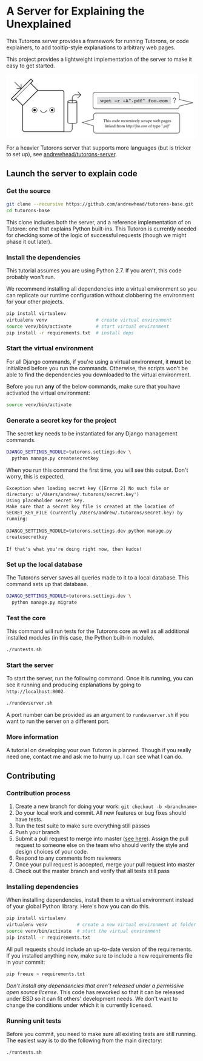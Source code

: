 # A Server for Explaining the Unexplained

This Tutorons server provides a framework for running
Tutorons, or code explainers, to add tooltip-style
explanations to arbitrary web pages.

This project provides a lightweight implementation of
the server to make it easy to get started.

<img src="docs/logo.png" width="600px"/>

For a heavier Tutorons server that supports more languages
(but is tricker to set up), see
[andrewhead/tutorons-server](https://github.com/andrewhead/tutorons-server).

## Launch the server to explain code

### Get the source

```bash
git clone --recursive https://github.com/andrewhead/tutorons-base.git
cd tutorons-base
```

This clone includes both the server, and a reference
implementation of on Tutoron: one that explains Python
built-ins.  This Tutoron is currently needed for checking
some of the logic of successful requests (though we might
phase it out later).

### Install the dependencies

This tutorial assumes you are using Python 2.7.  If you
aren't, this code probably won't run.

We recommend installing all dependencies into a virtual
environment so you can replicate our runtime configuration
without clobbering the environment for your other projects.

```bash
pip install virtualenv
virtualenv venv                  # create virtual environment
source venv/bin/activate         # start virtual environment
pip install -r requirements.txt  # install deps
```

### Start the virtual environment

For all Django commands, if you're using a virtual
environment, it **must** be initialized before you run the
commands.  Otherwise, the scripts won't be able to find the
dependencies you downloaded to the virtual environment.

Before you run **any** of the below commands, make sure that you
have activated the virtual environment:

```bash
source venv/bin/activate
```

### Generate a secret key for the project

The secret key needs to be instantiated for any Django
management commands.

```bash
DJANGO_SETTINGS_MODULE=tutorons.settings.dev \
  python manage.py createsecretkey
```

When you run this command the first time, you will see this
output.  Don't worry, this is expected.

```
Exception when loading secret key ([Errno 2] No such file or directory: u'/Users/andrew/.tutorons/secret.key')
Using placeholder secret key.
Make sure that a secret key file is created at the location of SECRET_KEY_FILE (currently /Users/andrew/.tutorons/secret.key) by running:

DJANGO_SETTINGS_MODULE=tutorons.settings.dev python manage.py createsecretkey

If that's what you're doing right now, then kudos!
```

### Set up the local database

The Tutorons server saves all queries made to it to a local
database.  This command sets up that database.

```bash
DJANGO_SETTINGS_MODULE=tutorons.settings.dev \
  python manage.py migrate
```

### Test the core

This command will run tests for the Tutorons core as well as
all additional installed modules (in this case, the Python
built-in module).

```bash
./runtests.sh
```

### Start the server

To start the server, run the following command.  Once it is
running, you can see it running and producing explanations
by going to `http://localhost:8002`.

```bash
./rundevserver.sh
```

A port number can be provided as an argument to
`rundevserver.sh` if you want to run the server on a
different port.

### More information

A tutorial on developing your own Tutoron is planned.
Though if you really need one, contact me and ask me to
hurry up.  I can see what I can do.

## Contributing

### Contribution process

1. Create a new branch for doing your work:
   `git checkout -b <branchname>`
2. Do your local work and commit.  All new features or bug
   fixes should have tests.
3. Run the test suite to make sure everything still passes
4. Push your branch
4. Submit a pull request to merge into master ([see
   here](https://help.github.com/articles/using-pull-requests/)).
   Assign the pull request to someone else on the team who
   should verify the style and design choices of your code.
6. Respond to any comments from reviewers
7. Once your pull request is accepted, merge your pull
   request into master
8. Check out the master branch and verify that all tests
   still pass

### Installing dependencies

When installing dependencies, install them to a virtual
environment instead of your global Python library.  Here's
how you can do this.

```bash
pip install virtualenv
virtualenv venv           # create a new virtual environment at folder "venv"
source venv/bin/activate  # start the virtual environment
pip install -r requirements.txt
```

All pull requests should include an up-to-date version of
the requirements.  If you installed anything new, make sure
to include a new requirements file in your commit:

```bash
pip freeze > requirements.txt
```

*Don't install any dependencies that aren't released under a
permissive open source license*.  This code has reworked so
that it can be released under BSD so it can fit others'
development needs.  We don't want to change the conditions
under which it is currently licensed.

### Running unit tests

Before you commit, you need to make sure all existing tests
are still running.  The easiest way is to do the following
from the main directory:

```bash
./runtests.sh
```
